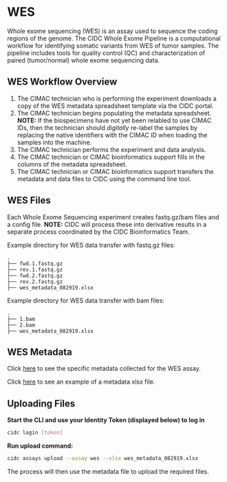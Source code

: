 # WES

Whole exome sequencing (WES) is an assay used to sequence the coding regions of the genome. The CIDC Whole Exome Pipeline is a computational workflow for identifying somatic variants from WES of tumor samples. The pipeline includes tools for quality control (QC) and characterization of paired (tumor/normal) whole exome sequencing data.

## WES Workflow Overview

1. The CIMAC technician who is performing the experiment downloads a copy of the WES metadata spreadsheet template via the CIDC portal.
2. The CIMAC technician begins populating the metadata spreadsheet. **NOTE:** If the biospecimens have not yet been relabled to use CIMAC IDs, then the technician should *digitally* re-label the samples by replacing the native identifiers with the CIMAC ID when loading the samples into the machine.
3. The CIMAC technician performs the experiment and data analysis.
4. The CIMAC technician or CIMAC bioinformatics support fills in the columns of the metadata spreadsheet.
5. The CIMAC technician or CIMAC bioinformatics support transfers the metadata and data files to CIDC using the command line tool.

## WES Files

Each Whole Exome Sequencing experiment creates fastq.gz/bam files and a config file. **NOTE:** CIDC will process these into derivative results in a separate process coordinated by the CIDC Bioinformatics Team. 

Example directory for WES data transfer with fastq.gz files:
```
.
├── fwd.1.fastq.gz
├── rev.1.fastq.gz
├── fwd.2.fastq.gz
├── rev.2.fastq.gz
├── wes_metadata_082919.xlsx
```

Example directory for WES data transfer with bam files:
```
.
├── 1.bam
├── 2.bam
├── wes_metadata_082919.xlsx
```

## WES Metadata


Click [here](https://cimac-cidc.github.io/cidc-schemas/docs/templates.metadata.wes_template.html) to see the specific metadata collected for the WES assay.

Click [here](https://github.com/CIMAC-CIDC/cidc-schemas/blob/master/template_examples/wes_template.xlsx) to see an example of a metadata xlsx file.

## Uploading Files

**Start the CLI and use your Identity Token (displayed below) to log in**
```bash
cidc login [token]
```

**Run upload command:**
```bash
cidc assays upload --assay wes --xlsx wes_metadata_082919.xlsx
```

The process will then use the metadata file to upload the required files.

